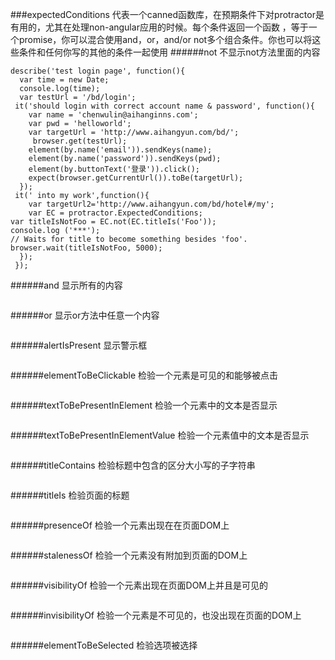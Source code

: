 ###expectedConditions
代表一个canned函数库，在预期条件下对protractor是有用的，尤其在处理non-angular应用的时候。每个条件返回一个函数 ，等于一个promise，你可以混合使用and，or，and/or not多个组合条件。你也可以将这些条件和任何你写的其他的条件一起使用
######not
不显示not方法里面的内容
```Protractor
describe('test login page', function(){
  var time = new Date;
  console.log(time);
  var testUrl = '/bd/login';
 it('should login with correct account name & password', function(){
    var name = 'chenwulin@aihanginns.com';
    var pwd = 'helloworld';
    var targetUrl = 'http://www.aihangyun.com/bd/';
     browser.get(testUrl);
    element(by.name('email')).sendKeys(name);
    element(by.name('password')).sendKeys(pwd);
    element(by.buttonText('登录')).click();
    expect(browser.getCurrentUrl()).toBe(targetUrl);
  });
 it(' into my work',function(){
    var targetUrl2='http://www.aihangyun.com/bd/hotel#/my';
    var EC = protractor.ExpectedConditions;
var titleIsNotFoo = EC.not(EC.titleIs('Foo'));
console.log ('***');
// Waits for title to become something besides 'foo'.
browser.wait(titleIsNotFoo, 5000);
  });
 });

```
######and
显示所有的内容
```Protractor

```
######or
显示or方法中任意一个内容
```Protractor

```
######alertIsPresent
显示警示框
```Protractor

```
######elementToBeClickable
检验一个元素是可见的和能够被点击
```Protractor

```
######textToBePresentInElement
检验一个元素中的文本是否显示
```Protractor

```
######textToBePresentInElementValue
检验一个元素值中的文本是否显示
```Protractor

```
######titleContains
检验标题中包含的区分大小写的子字符串
```Protractor

```
######titleIs
检验页面的标题
```Protractor

```
######presenceOf
检验一个元素出现在在页面DOM上
```Protractor

```
######stalenessOf
检验一个元素没有附加到页面的DOM上
```Protractor

```
######visibilityOf
检验一个元素出现在页面DOM上并且是可见的
```Protractor

```
######invisibilityOf
检验一个元素是不可见的，也没出现在页面的DOM上
```Protractor

```
######elementToBeSelected
检验选项被选择
```Protractor

```